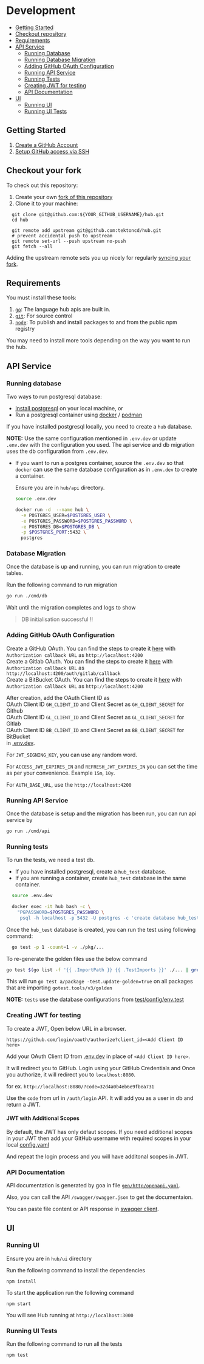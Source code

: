 # Development

- [Getting Started](#getting-started)
- [Checkout repository](#checkout-your-fork)
- [Requirements](#requirements)
- [API Service](#api-service)
  - [Running Database](#running-database)
  - [Running Database Migration](#database-migration)
  - [Adding GitHub OAuth Configuration](#adding-github-oAuth-configuration)
  - [Running API Service](#running-api-service)
  - [Running Tests](#running-tests)
  - [Creating JWT for testing](#creating-jwt-for-testing)
  - [API Documentation](#api-documentation)
- [UI](#ui)
  - [Running UI](#running-ui)
  - [Running UI Tests](#running-ui-tests)

## Getting Started

1. [Create a GitHub Account][join-github]
1. [Setup GitHub access via SSH][gh-ssh]

## Checkout your fork

To check out this repository:

1. Create your own [fork of this repository][fork-repo]
2. Clone it to your machine:

```shell
  git clone git@github.com:${YOUR_GITHUB_USERNAME}/hub.git
  cd hub

  git remote add upstream git@github.com:tektoncd/hub.git
  # prevent accidental push to upstream
  git remote set-url --push upstream no-push
  git fetch --all
```

Adding the upstream remote sets you up nicely for regularly [syncing your fork][sync-fork].

## Requirements

You must install these tools:

1. [`go`][install-go]: The language hub apis are built in.
1. [`git`][install-git]: For source control
1. [`node`][install-node]: To publish and install packages to and from the public npm registry

You may need to install more tools depending on the way you want to run the hub.

## API Service

### Running database

Two ways to run postgresql database:

- [Install postgresql][install-pg] on your local machine, or
- Run a postgresql container using [docker][install-docker] / [podman][install-podman]

If you have installed postgresql locally, you need to create a `hub` database.

**NOTE:** Use the same configuration mentioned in `.env.dev` or
update `.env.dev` with the configuration you used. The api service
and db migration uses the db configuration from `.env.dev`.

- If you want to run a postgres container, source the `.env.dev` so that
  `docker` can use the same database configuration as in `.env.dev` to create a container.

  Ensure you are in `hub/api` directory.

  ```bash
  source .env.dev

  docker run -d  --name hub \
    -e POSTGRES_USER=$POSTGRES_USER \
    -e POSTGRES_PASSWORD=$POSTGRES_PASSWORD \
    -e POSTGRES_DB=$POSTGRES_DB \
    -p $POSTGRES_PORT:5432 \
    postgres
  ```

### Database Migration

Once the database is up and running, you can run migration to create tables.

Run the following command to run migration

```bash
go run ./cmd/db
```

Wait until the migration completes and logs to show

> DB initialisation successful !!

### Adding GitHub OAuth Configuration

Create a GitHub OAuth. You can find the steps to create it [here][gh-oauth] with `Authorization callback URL` as `http://localhost:4200` \
Create a Gitlab OAuth. You can find the steps to create it [here][gl-oauth] with `Authorization callback URL` as `http://localhost:4200/auth/gitlab/callback` \
Create a BitBucket OAuth. You can find the steps to create it [here][bb-oauth] with `Authorization callback URL` as `http://localhost:4200`



After creation, add the OAuth Client ID as \
OAuth Client ID `GH_CLIENT_ID` and Client Secret as `GH_CLIENT_SECRET` for Github \
OAuth Client ID `GL_CLIENT_ID` and Client Secret as `GL_CLIENT_SECRET` for Gitlab \
OAuth Client ID `BB_CLIENT_ID` and Client Secret as `BB_CLIENT_SECRET` for BitBucket \
in [.env.dev][env-dev].

For `JWT_SIGNING_KEY`, you can use any random word.

For `ACCESS_JWT_EXPIRES_IN` and `REFRESH_JWT_EXPIRES_IN` you can set the time as per your convenience. Example `15m`, `10y`.

For `AUTH_BASE_URL`, use the `http://localhost:4200`

### Running API Service

Once the database is setup and the migration has been run, you can run api service by

```bash
go run ./cmd/api
```

### Running tests

To run the tests, we need a test db.

- If you have installed postgresql, create a `hub_test` database.
- If you are running a container, create `hub_test` database in the same container.

```bash
  source .env.dev

  docker exec -it hub bash -c \
    "PGPASSWORD=$POSTGRES_PASSWORD \
     psql -h localhost -p 5432 -U postgres -c 'create database hub_test;'"
```

Once the `hub_test` database is created, you can run the test using following command:

```bash
  go test -p 1 -count=1 -v ./pkg/...
```

To re-generate the golden files use the below command

```bash
go test $(go list -f '{{ .ImportPath }} {{ .TestImports }}' ./... | grep gotest.tools/v3/golden | awk '{print $1}' | tr '\n' ' ') -test.update-golden=true
```

This will run `go test a/package -test.update-golden=true` on all packages that are importing `gotest.tools/v3/golden`

**NOTE:** `tests` use the database configurations from [test/config/env.test][env-test-file]

### Creating JWT for testing

To create a JWT, Open below URL in a browser.

```
https://github.com/login/oauth/authorize?client_id=<Add Client ID here>
```

Add your OAuth Client ID from [.env.dev][env-dev] in place of `<Add Client ID here>`.

It will redirect you to GitHub. Login using your GitHub Credentials and Once you authorize, it will redirect you to `localhost:8080`.

for ex. `http://localhost:8080/?code=32d4a0b4eb6e9fbea731`

Use the `code` from url in `/auth/login` API. It will add you as a user in db and return a JWT.

#### JWT with Additional Scopes

By default, the JWT has only defaut scopes. If you need additional scopes in your JWT then add your GitHub username with required scopes in your local [config.yaml][config-yaml]

And repeat the login process and you will have additonal scopes in JWT.

### API Documentation

API documentation is generated by goa in file [`gen/http/openapi.yaml`][swagger-doc].

Also, you can call the API `/swagger/swagger.json` to get the documentaion.

You can paste file content or API response in [swagger client][swagger].

## UI

### Running UI

Ensure you are in `hub/ui` directory

Run the following command to install the dependencies

```
npm install
```

To start the application run the following command

```
npm start
```

You will see Hub running at `http://localhost:3000`

### Running UI Tests

Run the following command to run all the tests

```
npm test
```

[join-github]: https://github.com/join
[gh-ssh]: https://help.github.com/articles/connecting-to-github-with-ssh/
[fork-repo]: https://help.github.com/articles/fork-a-repo/
[sync-fork]: https://help.github.com/articles/syncing-a-fork/
[install-go]: https://golang.org/doc/install
[install-goa]: https://github.com/goadesign/goa
[install-git]: https://help.github.com/articles/set-up-git/
[install-pg]: https://www.postgresql.org/docs/12/tutorial-install.html
[install-docker]: https://docs.docker.com/engine/install/
[install-podman]: https://podman.io/getting-started/installation.html
[env-dev]: https://github.com/tektoncd/hub/blob/master/api/.env.dev
[env-test-file]: https://github.com/tektoncd/hub/blob/master/api/test/config/env.test
[gh-oauth]: https://docs.github.com/en/developers/apps/creating-an-oauth-app
[gl-oauth]: https://docs.gitlab.com/ee/integration/oauth_provider.html#user-owned-applications
[bb-oauth]: https://support.atlassian.com/bitbucket-cloud/docs/use-oauth-on-bitbucket-cloud
[config-yaml]: https://github.com/tektoncd/hub/blob/master/config.yaml
[swagger]: https://editor.swagger.io
[swagger-doc]: https://github.com/tektoncd/hub/blob/master/api/gen/http/openapi.yaml
[install-node]: https://nodejs.org/en/download
